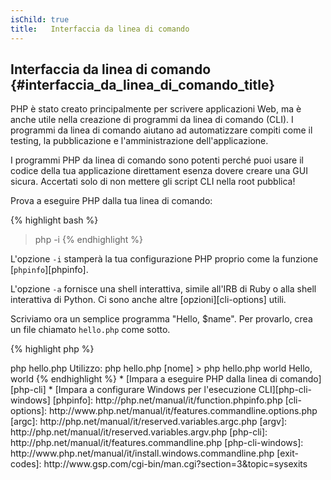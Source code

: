 ```yaml
---
isChild: true
title:   Interfaccia da linea di comando
---
```


## Interfaccia da linea di comando {#interfaccia_da_linea_di_comando_title}

PHP è stato creato principalmente per scrivere applicazioni Web, ma è anche
utile nella creazione di programmi da linea di comando (CLI). I programmi da
linea di comando aiutano ad automatizzare compiti come il testing, la
pubblicazione e l'amministrazione dell'applicazione.

I programmi PHP da linea di comando sono potenti perché puoi usare il codice
della tua applicazione direttament esenza dovere creare una GUI sicura.
Accertati solo di non mettere gli script CLI nella root pubblica!

Prova a eseguire PHP dalla tua linea di comando:

{% highlight bash %}
> php -i
{% endhighlight %}

L'opzione `-i` stamperà la tua configurazione PHP proprio come la funzione
[`phpinfo`][phpinfo].

L'opzione `-a` fornisce una shell interattiva, simile all'IRB di Ruby o alla
shell interattiva di Python. Ci sono anche altre [opzioni][cli-options] utili.

Scriviamo ora un semplice programma "Hello, $name". Per provarlo, crea un file
chiamato `hello.php` come sotto.

{% highlight php %}
<?php
if ($argc != 2) {
    echo "Utilizzo: php hello.php [nome].\n";
    exit(1);
}
$name = $argv[1];
echo "Hello, $name\n";
{% endhighlight %}

PHP imposta due variabili speciali a seconda degli argomenti con cui viene
eseguito il tuo script. [`$argc`][argc] è una variabile intera contenente il
*numero* di argomenti e [`$argv`][argv] è un array contenente il *valore* di
ciascun argomento. Il primo argomento è sempre il nome del tuo file PHP, in
questo caso `hello.php`.

L'espressione `exit()` è usata con un numero diverso da zero per far sapere alla
shell che l'esecuzione del comando è fallita. Codici di uscita comunemente usati
possono essere trovi [qui][exit-codes].

Per eseguire lo script sopra dalla linea di comando:

{% highlight bash %}
> php hello.php
Utilizzo: php hello.php [nome]
> php hello.php world
Hello, world
{% endhighlight %}

 * [Impara a eseguire PHP dalla linea di comando][php-cli]
 * [Impara a configurare Windows per l'esecuzione CLI][php-cli-windows]

[phpinfo]: http://php.net/manual/it/function.phpinfo.php
[cli-options]: http://www.php.net/manual/it/features.commandline.options.php
[argc]: http://php.net/manual/it/reserved.variables.argc.php
[argv]: http://php.net/manual/it/reserved.variables.argv.php
[php-cli]: http://php.net/manual/it/features.commandline.php
[php-cli-windows]: http://www.php.net/manual/it/install.windows.commandline.php
[exit-codes]: http://www.gsp.com/cgi-bin/man.cgi?section=3&topic=sysexits
